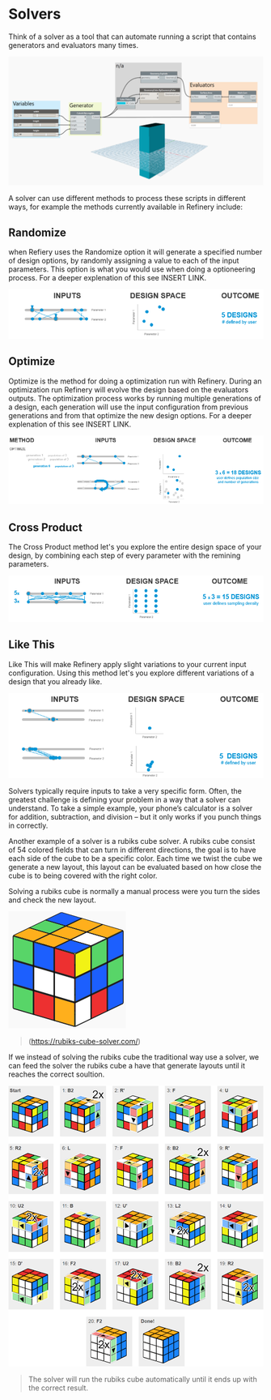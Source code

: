 # Solvers

Think of a solver as a tool that can automate running a script that contains generators and evaluators many times.

![Refinery's Randomize method](Images/5_04_solver-dynamo.png)

A solver can use different methods to process these scripts in different ways, for example the methods currently available in Refinery include:

## Randomize
when Refiery uses the Randomize option it will generate a specified number of design options, by randomly assigning a value to each of the input parameters. This option is what you would use when doing a optioneering process. For a deeper explenation of this see INSERT LINK.

![Refinery's Randomize method](Images/5_04_randomize.png)
## Optimize
Optimize is the method for doing a optimization run with Refinery. During an optimization run Refinery will evolve the design based on the evaluators outputs. The optimization process works by running multiple generations of a design, each generation will use the input configuration from previous generations and from that optimize the new design options. For a deeper explenation of this see INSERT LINK.

![Refinery's Randomize method](Images/5_04_optimize.png)
## Cross Product
The Cross Product method let's you explore the entire design space of your design, by combining each step of every parameter with the remining parameters.

![Refinery's Randomize method](Images/5_04_cross_product.png)
## Like This
Like This will make Refinery apply slight variations to your current input configuration. Using this method let's you explore different variations of a design that you already like.

![Refinery's Randomize method](Images/5_04_like_this.png)

Solvers typically require inputs to take a very specific form. Often, the greatest challenge is defining your problem in a way that a solver can understand. To take a simple example, your phone’s calculator is a solver for addition, subtraction, and division – but it only works if you punch things in correctly.

Another example of a solver is a rubiks cube solver. A rubiks cube consist of 54 colored fields that can turn in different directions, the goal is to have each side of the cube to be a specific color. Each time we twist the cube we generate a new layout, this layout can be evaluated based on how close the cube is to being covered with the right color. 

Solving a rubiks cube is normally a manual process were you turn the sides and check the new layout.

![Rubik's cube](Images/5_04_rubiks-scramble.png)
>(https://rubiks-cube-solver.com/)

If we instead of solving the rubiks cube the traditional way use a solver, we can feed the solver the rubiks cube a have that generate layouts until it reaches the correct soultion.

![Rubik's cube solution](Images/5_04_rubiks-solution.png)
>The solver will run the rubiks cube automatically until it ends up with the correct result.